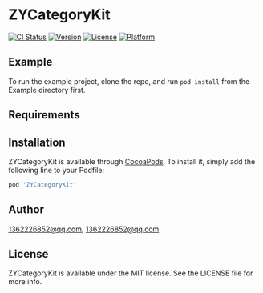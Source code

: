# ZYCategoryKit

[![CI Status](https://img.shields.io/travis/1362226852@qq.com/ZYCategoryKit.svg?style=flat)](https://travis-ci.org/1362226852@qq.com/ZYCategoryKit)
[![Version](https://img.shields.io/cocoapods/v/ZYCategoryKit.svg?style=flat)](https://cocoapods.org/pods/ZYCategoryKit)
[![License](https://img.shields.io/cocoapods/l/ZYCategoryKit.svg?style=flat)](https://cocoapods.org/pods/ZYCategoryKit)
[![Platform](https://img.shields.io/cocoapods/p/ZYCategoryKit.svg?style=flat)](https://cocoapods.org/pods/ZYCategoryKit)

## Example

To run the example project, clone the repo, and run `pod install` from the Example directory first.

## Requirements

## Installation

ZYCategoryKit is available through [CocoaPods](https://cocoapods.org). To install
it, simply add the following line to your Podfile:

```ruby
pod 'ZYCategoryKit'
```

## Author

1362226852@qq.com, 1362226852@qq.com

## License

ZYCategoryKit is available under the MIT license. See the LICENSE file for more info.
